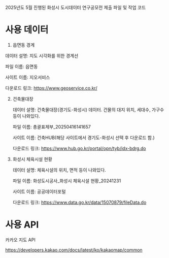 2025년도 5월 진행된 화성시 도시데이터 연구공모전 제출 파일 및 작업 코드

# 사용 데이터
1. 읍면동 경계

데이터 설명: 지도 시각화를 위한 경계선

파일 이름: 읍면동

사이트 이름: 지오서비스

다운로드 링크: https://www.geoservice.co.kr/

2. 건축물대장
   
   데이터 설명: 건축물대장(경기도-화성시) 데이터. 건물의 대지 위치, 세대수, 가구수 등이 나와있다.
   
   파일 이름: 총괄표제부_20250416141657
   
   사이트 이름: 건축HUB(해당 사이트에서 경기도-화성시 선택 후 다운로드 함.)
   
   다운로드 링크: https://www.hub.go.kr/portal/opn/tyb/idx-bdrg.do

3. 화성시 체육시설 현황
   
   데이터 설명: 체육시설의 위치, 면적 등이 나와있다.
   
   파일 이름: 화성도시공사_화성시 체육시설 현황_20241231
   
   사이트 이름: 공공데이터포털
   
   다운로드 링크: https://www.data.go.kr/data/15070879/fileData.do

# 사용 API

카카오 지도 API

https://developers.kakao.com/docs/latest/ko/kakaomap/common





